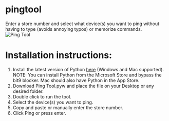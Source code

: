 # pingtool
Enter a store number and select what device(s) you want to ping without having to type (avoids annoying typos) or memorize commands.<br>
<c>![Ping Tool](https://github.com/TheCodesterr/pingtool/assets/34100586/21d163cb-9831-42cb-80c3-9fb459e997c5)</c>
# Installation instructions: 
1. Install the latest version of Python [here](https://www.python.org/downloads/) (Windows and Mac supported).<br>
NOTE: You can install Python from the Microsoft Store and bypass the bit9 blocker. Mac should also have Python in the App Store.
3. Download Ping Tool.pyw and place the file on your Desktop or any desired folder.
4. Double click to run the tool.
5. Select the device(s) you want to ping.
6. Copy and paste or manually enter the store number.
7. Click Ping or press enter.
